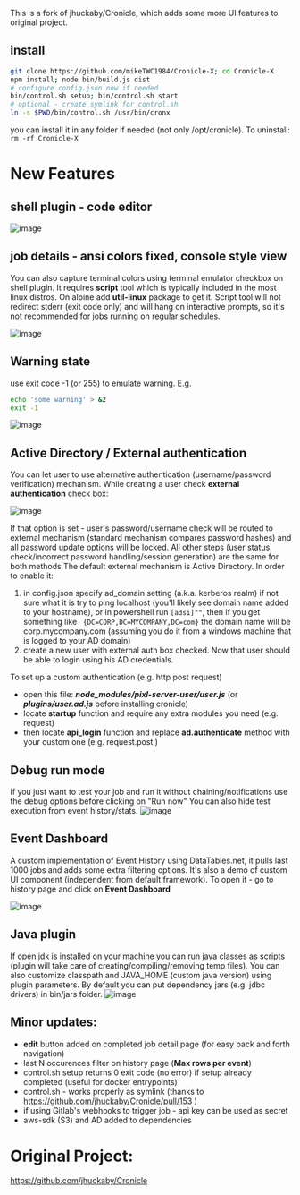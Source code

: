 This is a fork of jhuckaby/Cronicle, which adds some more UI features to original project. 

## install
```bash
git clone https://github.com/mikeTWC1984/Cronicle-X; cd Cronicle-X
npm install; node bin/build.js dist
# configure config.json now if needed
bin/control.sh setup; bin/control.sh start
# optional - create symlink for control.sh
ln -s $PWD/bin/control.sh /usr/bin/cronx
```
you can install it in any folder if needed (not only /opt/cronicle). To uninstall: ```rm -rf Cronicle-X```


# New Features

## shell plugin - code editor

![image](https://user-images.githubusercontent.com/31977106/87238642-49afdf80-c3d3-11ea-86fc-a99ea25200ce.png)

## job details - ansi colors fixed, console style view
You can also capture terminal colors using terminal emulator checkbox on shell plugin.
It requires **script** tool which is typically included in the most linux distros. On alpine add **util-linux** package to get it.
Script tool will not redirect stderr (exit code only) and will hang on interactive prompts, so it's not recommended for jobs running on regular schedules.

![image](https://user-images.githubusercontent.com/31977106/87238676-b62ade80-c3d3-11ea-8450-51f7172d5088.png)

## Warning state
use exit code -1 (or 255) to emulate warning. E.g.
```bash
echo 'some warning' > &2
exit -1
```
![image](https://user-images.githubusercontent.com/31977106/87238751-90520980-c3d4-11ea-9b49-d0d1abbb2d85.png)

## Active Directory / External authentication
You can let user to use alternative authentication (username/password verification) mechanism. While creating a user check **external authentication** check box:

![image](https://user-images.githubusercontent.com/31977106/87841063-afd3b100-c870-11ea-8e73-2c5274bc3e4e.png)

If that option is set - user's password/username check will be routed to external mechanism (standard mechanism compares password hashes) and all password update options will be locked. All other steps (user status check/incorrect password handling/session generation) are the same for both methods
The default external mechanism is Active Directory. In order to enable it:
1.   in config.json specify ad_domain setting (a.k.a. kerberos realm)
   if not sure what it is try to ping localhost (you'll likely see domain name added to your hostname), or in powershell run  ```[adsi]""```, then if you get something like ``` {DC=CORP,DC=MYCOMPANY,DC=com}``` the domain name will be corp.mycompany.com (assuming you do it from a windows machine that is logged to your AD domain)
2. create a new user with external auth box checked. Now that user should be able to login using his AD credentials.

To set up a custom authentication (e.g. http post request) 
- open this file: **_node_modules/pixl-server-user/user.js_**  (or  **_plugins/user.ad.js_** before installing cronicle)
- locate **startup** function and require any extra modules you need (e.g. request)
- then locate **api_login** function and replace **ad.authenticate** method with your custom one (e.g. request.post )

## Debug run mode
If you just want to test your job and run it without chaining/notifications use the debug options before clicking on "Run now"
You can also hide test execution from event history/stats.
![image](https://user-images.githubusercontent.com/31977106/88609937-554a0a00-d053-11ea-871c-5cbaa4e3d670.png)

## Event Dashboard
A custom implementation of Event History using DataTables.net, it pulls last 1000 jobs and adds some extra filtering options. It's also a demo of custom UI component (independent from default framework). To open it - go to history page and click on **Event Dashboard**

![image](https://user-images.githubusercontent.com/31977106/88610206-0ea8df80-d054-11ea-938c-29d7dcf74b8d.png)

## Java plugin
If open jdk is installed on your machine you can run java classes as scripts (plugin will take care of creating/compiling/removing temp files). You can also customize classpath and JAVA_HOME (custom java version) using plugin parameters. By default you can put dependency jars (e.g. jdbc drivers) in bin/jars folder.
![image](https://user-images.githubusercontent.com/31977106/89139670-74daaa00-d50d-11ea-91d6-45572e162843.png)

## Minor updates:
- **edit** button added on completed job detail page (for easy back and forth navigation)
- last N occurences filter on history page (**Max rows per event**) 
- control.sh setup returns 0 exit code (no error) if setup already completed (useful for docker entrypoints)
- control.sh - works properly as symlink (thanks to https://github.com/jhuckaby/Cronicle/pull/153 )
- if using Gitlab's webhooks to trigger job - api key can be used as secret 
- aws-sdk (S3) and AD added to dependencies

# Original Project:
https://github.com/jhuckaby/Cronicle
